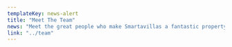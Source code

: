 ```yaml
---
templateKey: news-alert
title: "Meet The Team"
news: "Meet the great people who make Smartavillas a fantastic property management company in the Algarve"
link: "../team"
---
```

